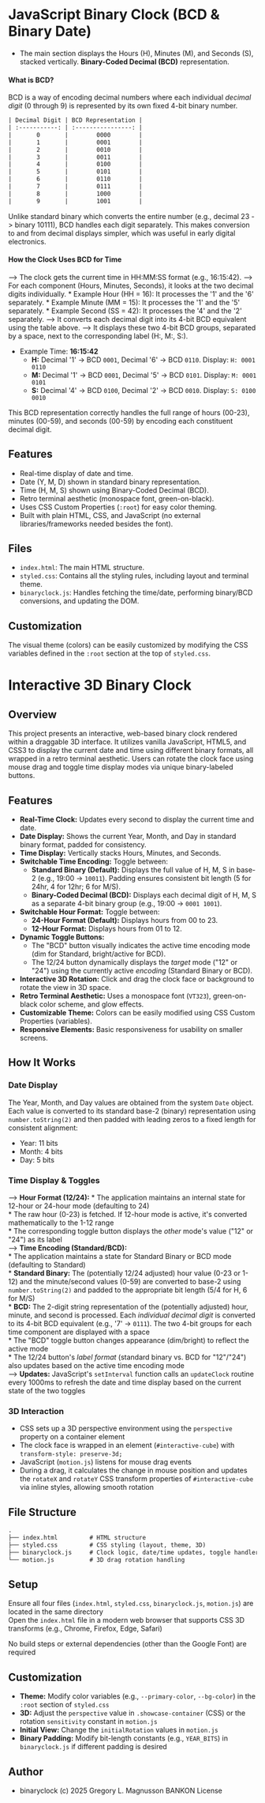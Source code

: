 # JavaScript Binary Clock (BCD & Binary Date)

* The main section displays the Hours (H), Minutes (M), and Seconds (S), stacked vertically.
**Binary-Coded Decimal (BCD)** representation.

#### What is BCD?

BCD is a way of encoding decimal numbers where each individual *decimal digit* (0 through 9) is represented by its own fixed 4-bit binary number.
```txt
| Decimal Digit | BCD Representation |
| :-----------: | :----------------: |
|       0       |        0000        |
|       1       |        0001        |
|       2       |        0010        |
|       3       |        0011        |
|       4       |        0100        |
|       5       |        0101        |
|       6       |        0110        |
|       7       |        0111        |
|       8       |        1000        |
|       9       |        1001        |
```
Unlike standard binary which converts the entire number (e.g., decimal 23 -> binary 10111), BCD handles each digit separately. This makes conversion to and from decimal displays simpler, which was useful in early digital electronics.

#### How the Clock Uses BCD for Time

-->  The clock gets the current time in HH:MM:SS format (e.g., 16:15:42).
--> For each component (Hours, Minutes, Seconds), it looks at the two decimal digits individually.
    * Example Hour (HH = 16): It processes the '1' and the '6' separately.
    * Example Minute (MM = 15): It processes the '1' and the '5' separately.
    * Example Second (SS = 42): It processes the '4' and the '2' separately.
--> It converts each decimal digit into its 4-bit BCD equivalent using the table above.
--> It displays these two 4-bit BCD groups, separated by a space, next to the corresponding label (H:, M:, S:).

* Example Time: **16:15:42**
    * **H:** Decimal '1' -> BCD `0001`, Decimal '6' -> BCD `0110`. Display: `H: 0001 0110`
    * **M:** Decimal '1' -> BCD `0001`, Decimal '5' -> BCD `0101`. Display: `M: 0001 0101`
    * **S:** Decimal '4' -> BCD `0100`, Decimal '2' -> BCD `0010`. Display: `S: 0100 0010`

This BCD representation correctly handles the full range of hours (00-23), minutes (00-59), and seconds (00-59) by encoding each constituent decimal digit.

## Features

* Real-time display of date and time.
* Date (Y, M, D) shown in standard binary representation.
* Time (H, M, S) shown using Binary-Coded Decimal (BCD).
* Retro terminal aesthetic (monospace font, green-on-black).
* Uses CSS Custom Properties (`:root`) for easy color theming.
* Built with plain HTML, CSS, and JavaScript (no external libraries/frameworks needed besides the font).

## Files

* `index.html`: The main HTML structure.
* `styled.css`: Contains all the styling rules, including layout and terminal theme.
* `binaryclock.js`: Handles fetching the time/date, performing binary/BCD conversions, and updating the DOM.

## Customization

The visual theme (colors) can be easily customized by modifying the CSS variables defined in the `:root` section at the top of `styled.css`.

# Interactive 3D Binary Clock

## Overview

This project presents an interactive, web-based binary clock rendered within a draggable 3D interface. It utilizes vanilla JavaScript, HTML5, and CSS3 to display the current date and time using different binary formats, all wrapped in a retro terminal aesthetic. Users can rotate the clock face using mouse drag and toggle time display modes via unique binary-labeled buttons.

## Features

* **Real-Time Clock:** Updates every second to display the current time and date.
* **Date Display:** Shows the current Year, Month, and Day in standard binary format, padded for consistency.
* **Time Display:** Vertically stacks Hours, Minutes, and Seconds.
* **Switchable Time Encoding:** Toggle between:
    * **Standard Binary (Default):** Displays the full value of H, M, S in base-2 (e.g., 19:00 -> `10011`). Padding ensures consistent bit length (5 for 24hr, 4 for 12hr; 6 for M/S).
    * **Binary-Coded Decimal (BCD):** Displays each decimal digit of H, M, S as a separate 4-bit binary group (e.g., 19:00 -> `0001 1001`).
* **Switchable Hour Format:** Toggle between:
    * **24-Hour Format (Default):** Displays hours from 00 to 23.
    * **12-Hour Format:** Displays hours from 01 to 12.
* **Dynamic Toggle Buttons:**
    * The "BCD" button visually indicates the active time encoding mode (dim for Standard, bright/active for BCD).
    * The 12/24 button dynamically displays the *target* mode ("12" or "24") using the currently active *encoding* (Standard Binary or BCD).
* **Interactive 3D Rotation:** Click and drag the clock face or background to rotate the view in 3D space.
* **Retro Terminal Aesthetic:** Uses a monospace font (`VT323`), green-on-black color scheme, and glow effects.
* **Customizable Theme:** Colors can be easily modified using CSS Custom Properties (variables).
* **Responsive Elements:** Basic responsiveness for usability on smaller screens.

## How It Works

### Date Display

The Year, Month, and Day values are obtained from the system `Date` object. Each value is converted to its standard base-2 (binary) representation using `number.toString(2)` and then padded with leading zeros to a fixed length for consistent alignment:
* Year: 11 bits
* Month: 4 bits
* Day: 5 bits

### Time Display & Toggles

--> **Hour Format (12/24):**
    * The application maintains an internal state for 12-hour or 24-hour mode (defaulting to 24)<br />
    * The raw hour (0-23) is fetched. If 12-hour mode is active, it's converted mathematically to the 1-12 range<br />
    * The corresponding toggle button displays the *other* mode's value ("12" or "24") as its label<br />
--> **Time Encoding (Standard/BCD):**<br />
    * The application maintains a state for Standard Binary or BCD mode (defaulting to Standard)<br />
    * **Standard Binary:** The (potentially 12/24 adjusted) hour value (0-23 or 1-12) and the minute/second values (0-59) are converted to base-2 using `number.toString(2)` and padded to the appropriate bit length (5/4 for H, 6 for M/S)<br />
    * **BCD:** The 2-digit string representation of the (potentially adjusted) hour, minute, and second is processed. Each *individual decimal digit* is converted to its 4-bit BCD equivalent (e.g., '7' -> `0111`). The two 4-bit groups for each time component are displayed with a space<br />
    * The "BCD" toggle button changes appearance (dim/bright) to reflect the active mode<br />
    * The 12/24 button's *label format* (standard binary vs. BCD for "12"/"24") also updates based on the active time encoding mode<br />
--> **Updates:** JavaScript's `setInterval` function calls an `updateClock` routine every 1000ms to refresh the date and time display based on the current state of the two toggles<br />

### 3D Interaction

* CSS sets up a 3D perspective environment using the `perspective` property on a container element<br />
* The clock face is wrapped in an element (`#interactive-cube`) with `transform-style: preserve-3d;`<br />
* JavaScript (`motion.js`) listens for mouse drag events<br />
* During a drag, it calculates the change in mouse position and updates the `rotateX` and `rotateY` CSS transform properties of `#interactive-cube` via inline styles, allowing smooth rotation<br />

## File Structure
```txt
.
├── index.html         # HTML structure
├── styled.css         # CSS styling (layout, theme, 3D)
├── binaryclock.js     # Clock logic, date/time updates, toggle handlers
└── motion.js          # 3D drag rotation handling
```

## Setup

Ensure all four files (`index.html`, `styled.css`, `binaryclock.js`, `motion.js`) are located in the same directory<br />
Open the `index.html` file in a modern web browser that supports CSS 3D transforms (e.g., Chrome, Firefox, Edge, Safari)<br />

No build steps or external dependencies (other than the Google Font) are required<br />

## Customization

* **Theme:** Modify color variables (e.g., `--primary-color`, `--bg-color`) in the `:root` section of `styled.css`<br />
* **3D:** Adjust the `perspective` value in `.showcase-container` (CSS) or the rotation `sensitivity` constant in `motion.js`<br />
* **Initial View:** Change the `initialRotation` values in `motion.js`<br />
* **Binary Padding:** Modify bit-length constants (e.g., `YEAR_BITS`) in `binaryclock.js` if different padding is desired<br />

## Author

* binaryclock (c) 2025 Gregory L. Magnusson BANKON License
